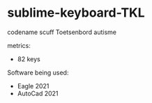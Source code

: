 # sublime-keyboard-TKL
codename scuff
Toetsenbord autisme

metrics: 
 - 82 keys
 

Software being used:
- Eagle 2021
- AutoCad 2021

